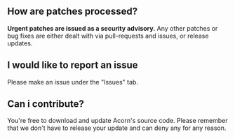 ## How are patches processed?
**Urgent patches are issued as a security advisory.** Any other patches or bug fixes are either dealt with via pull-requests and issues, or release updates.

## I would like to report an issue
Please make an issue under the "Issues" tab.

## Can i contribute?
You're free to download and update Acorn's source code. Please remember that we don't have to release your update and can deny any for any reason.
